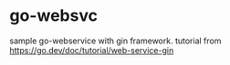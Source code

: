 # go-websvc
sample go-webservice with gin framework. tutorial from https://go.dev/doc/tutorial/web-service-gin
